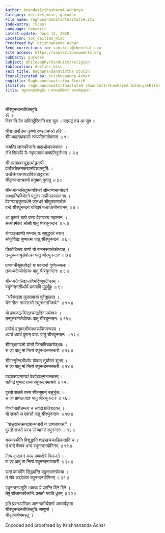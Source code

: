 ```yaml
---
Author: AnandatIrthasharmA AchArya
Category: deities_misc, gurudev
File name: raghunandanatIrthastutiH.itx
Indexextra: (Scan)
Language: Sanskrit
Latest update: June 13, 2020
Location: doc_deities_misc
Proofread by: Krishnananda Achar
Send corrections to: sanskrit@cheerful.com
Site access: https://sanskritdocuments.org
SubDeity: gurudev
Subject: philosophy/hinduism/religion
Sublocation: deities_misc
Text title: Raghunandanatirtha Stutih
Transliterated by: Krishnananda Achar
engtitle: Raghunandanatirtha StutiH
itxtitle: raghunandanatIrthastutiH (AnandatIrthasharmA AchAryakRitA)
title: रघुनन्दनतीर्थस्तुतिः (आनन्दतीर्थशर्मा आचार्यकृइता)

---
```

  
 श्रीरघुनन्दनतीर्थस्तुतिः   
ॐ ।  
विश्वानि देव सवितर्दुरितानि परा सुव । यद्भद्रं तन्न आ सुव ॥  
  
श्रीशः सर्वोत्तमः कृष्णो दण्डदामधरो हरिः ।  
श्रीमध्वहृदयावासो रूप्यपीठगतोवतात् ॥ १॥  
  
जयन्ति जानकीजानेः पादम्भोजरजकणाः ।  
लेभे शिलापि यैः स्पृष्टावाचं वाक्पतिदुर्लभाम् ॥ २॥  
  
श्रीभारतप्रवरयुद्धरथोद्धतश्रीः  
     पार्थैककेतनकरालविशालमूर्तिः ।  
उच्छैर्घनाघनघटाविकटाट्टहासः  
     श्रीकृष्णभक्षभरणो हनुमान् पुनातु ॥ ३॥  
  
श्रीमध्वागमसिद्धभव्यविभवं सौभाग्यभाग्योदयं  
ग्रन्थग्रन्थिविभेदने पटुतरं मायीभपञ्चाननम् ।  
वैराग्याङ्कुरवर्धने जलधरं श्रीमूलरामार्चकं  
वन्दे श्रीरघुनन्दनं यतिवृषं मध्वाध्वनीनावनम् ॥ ४॥  
  
आ कुमारं यशो यस्य वैष्णवस्य महात्मनः ।  
सत्यधर्मरतः सोसौ पातु श्रीरघुनन्दनः ॥ ५॥  
  
रोगपङ्कार्णवे मग्नान् यः समुद्धरते नरान् ।  
सोपूर्ववैद्यः पुण्यात्मा पातु श्रीरघुनन्दनः ॥ ६॥  
  
त्रिकोटिरूपः प्राणो यो वामनस्यार्चकोभवत् ।  
तन्मुख्यवायुसेवोत्कः पातु श्रीरघुनन्दनः ॥ ७॥  
  
प्राणाग्नीसूक्तवेद्यो यः पवमानो गुणोज्ज्वलः ।  
तन्मध्वदेवसेवोत्कः पातु श्रीरघुनन्दनः ॥ ८॥  
  
श्रीमध्वदेवसिद्दान्तवियद्विष्णुपदीधरम् ।  
रघुनन्दनतीर्थार्यं प्रणमामि मुहुर्मुहुः ॥ ९॥  
  
``परैरपहृता मूलरामार्चा गुर्वनुग्रहात् ।  
येनानीता नमस्तस्मै रघुनन्दनभिक्षवे'' ॥ १०॥  
  
यो ब्रह्मरुद्ररविन्द्रश्चन्द्रादिनामधेश्वरः ।  
तन्मूलरामसेवोत्कः पातु श्रीरघुनन्दनः ॥ ११॥  
  
प्राणेशं हनुमद्भीममध्वरूपिणमन्वहम् ।  
ध्यायं ध्यायं पुमान् प्राज्ञः पातु श्रीरघुनन्दनः ॥ १२॥  
  
श्रीमद्भागवतो योसौ जितामित्रकरोद्भवः ।  
स एव पातु मां नित्यं रघुनन्दनमस्करी ॥ १३॥  
  
श्रीमत्सुरेन्द्रतीर्थाय योदात् तुर्याश्रमं शुभम् ।  
स एव पातु मां नित्यं रघुनन्दनमस्करी ॥ १४॥  
  
पदवाक्यप्रमाणज्ञं वेदवेदाङ्गभास्करम् ।  
यतीन्द्रं पुण्यदं धन्यं रघुनन्दनमाश्रये ॥ १५॥  
  
पुरतो राजते यस्य श्रीहनूमान् चतुर्भुजः ।  
स एव प्राणतत्वज्ञः पातु श्रीरघुनन्दनः ॥ १६॥  
  
विष्णोःसर्वोत्तमत्वं च सर्वदा प्रतिपादयन् ।  
यो राजते स एवासौ पातु श्रीरघुनन्दनः ॥ १७॥  
  
``शङ्खचक्रगदाग्रन्थधारी यः प्राणनायकः'' ।  
पुरतो राजते यस्य सोव्यान्मां रघुनन्दनः ॥ १८॥  
  
यस्यास्थीनि विशुद्धानि शङ्खचक्राङ्कितानि च ।  
तं वन्दे वैष्णवं धन्यं रघुनन्दनयोगिनम् ॥ १९॥  
  
दिव्यं वृन्दावनं यस्य पम्पाक्षेत्रे विराजते ।  
स एव पातु मां नित्यं रघुनन्दनमस्करी ॥ २०॥  
  
सतां कार्याणि सिद्ध्यन्ति यद्वृन्दावनसेवया ।  
तं सेवे रुद्रदेवांशं रघुनन्दनयोगिनम् ॥ २१॥  
  
रघुनन्दनस्तुतिं भक्त्या ये पठन्ति दिने दिने ।  
तेषु श्रीजानकीजानिः प्रसन्नो भवति ध्रुवम् ॥ २२॥  
  
इति प्रबन्धपण्डित आनन्दतीर्थशर्मा आचार्यकृता  
   श्रीरघुनन्दनतीर्थस्तुतिः सम्पूर्णा ।  
श्रीकृष्णार्पणमस्तु ।  
  
  
Encoded and proofread by Krishnananda Achar  
  
